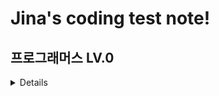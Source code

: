 # Jina's coding test note!

## 프로그래머스 LV.0
<details>

|제목|주요코드|진행상황|
|------|---|---|
|[두수의 합](https://school.programmers.co.kr/learn/courses/30/lessons/120802)||완료|
|[두수의 곱](https://school.programmers.co.kr/learn/courses/30/lessons/120804)||완료|
|[몫 구하기](https://school.programmers.co.kr/learn/courses/30/lessons/120805)||완료|
|[두수의 차](https://school.programmers.co.kr/learn/courses/30/lessons/120803)||완료|
|[숫자 비교하기](https://school.programmers.co.kr/learn/courses/30/lessons/120807)||완료|
|[배열 두배 만들기](https://school.programmers.co.kr/learn/courses/30/lessons/120809)||완료|
|[분수의 덧셈](https://school.programmers.co.kr/learn/courses/30/lessons/120808)|최소공배수, 최대공약수|완료|
|[나머지 구하기](https://school.programmers.co.kr/learn/courses/30/lessons/120810)||완료|
|[피자 나눠먹기(3)](https://school.programmers.co.kr/learn/courses/30/lessons/120816)||완료|
|[중앙값 구하기](https://school.programmers.co.kr/learn/courses/30/lessons/120811)||완료|
|[최빈값 구하기](https://school.programmers.co.kr/learn/courses/30/lessons/120812)||진행중|
|[짝수는 싫어요](https://school.programmers.co.kr/learn/courses/30/lessons/120813)||완료|
|[피자 나눠먹기(1)](https://school.programmers.co.kr/learn/courses/30/lessons/120814)||완료|
|[피자 나눠먹기(2)](https://school.programmers.co.kr/learn/courses/30/lessons/120815)||완료|
|[배열의 평균값](https://school.programmers.co.kr/learn/courses/30/lessons/120817)|고차함수 reduce()|완료|
|[나이 출력](https://school.programmers.co.kr/learn/courses/30/lessons/120820)||완료|
|[옷가게 할인 받기](https://school.programmers.co.kr/learn/courses/30/lessons/120818)||완료|
|[배열 뒤집기](https://school.programmers.co.kr/learn/courses/30/lessons/120821)|array.reversed()|완료|
|[아이스 아메리카노](https://school.programmers.co.kr/learn/courses/30/lessons/120819)||완료|
|[문자 반복 출력하기](https://school.programmers.co.kr/learn/courses/30/lessons/120825)|문자열도 고차함수(map) 사용 가능|완료|
|[짝수 홀수 개수](https://school.programmers.co.kr/learn/courses/30/lessons/120824)|고차함수 filter{}, array.count|완료|
|[문자열 뒤집기](https://school.programmers.co.kr/learn/courses/30/lessons/120822)|string.reversed() → String 타입 형변환 추가 필요 → String(string.reversed())|완료|
|[직각 삼각형 출력하기](https://school.programmers.co.kr/learn/courses/30/lessons/120823)|readline()! 관련 내용 정리|완료|
|[짝수의 합](https://school.programmers.co.kr/learn/courses/30/lessons/120831)|filter{}.reduce{}|
|[양꼬치](https://school.programmers.co.kr/learn/courses/30/lessons/120830)|String 쪼개면 Character/conponents, split|완료|
|[특정 문자 제거하기](https://school.programmers.co.kr/learn/courses/30/lessons/120826)||완료|
|[각도기](https://school.programmers.co.kr/learn/courses/30/lessons/120829)||완료|
|[외계행성의 나이](https://school.programmers.co.kr/learn/courses/30/lessons/120834)||진행중|
|[순서쌍의 개수](https://school.programmers.co.kr/learn/courses/30/lessons/120836)|filter{}|완료
|[배열 자르기](https://school.programmers.co.kr/learn/courses/30/lessons/120833)||완료|
|[진료 순서 정하기](https://school.programmers.co.kr/learn/courses/30/lessons/120835)||진행중|
|[두 수의 나눗셈](https://school.programmers.co.kr/learn/courses/30/lessons/120806)||완료|
</details>
